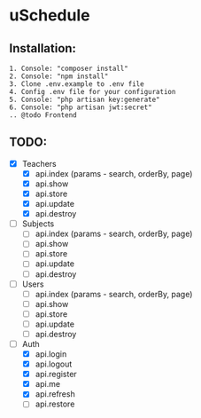 uSchedule
=========

Installation:
-------------
```
1. Console: "composer install"
2. Console: "npm install"
3. Clone .env.example to .env file
4. Config .env file for your configuration
5. Console: "php artisan key:generate"
6. Console: "php artisan jwt:secret"
.. @todo Frontend
```

TODO:
-----
- [x] Teachers
  - [x] api.index (params - search, orderBy, page)
  - [x] api.show
  - [x] api.store
  - [x] api.update
  - [x] api.destroy
- [ ] Subjects
  - [ ] api.index (params - search, orderBy, page)
  - [ ] api.show
  - [ ] api.store
  - [ ] api.update
  - [ ] api.destroy
- [ ] Users
  - [ ] api.index (params - search, orderBy, page)
  - [ ] api.show
  - [ ] api.store
  - [ ] api.update
  - [ ] api.destroy
- [ ] Auth
  - [x] api.login
  - [x] api.logout
  - [x] api.register
  - [x] api.me
  - [x] api.refresh
  - [ ] api.restore
